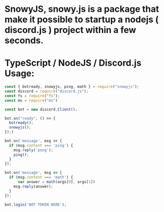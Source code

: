 # SnowyJS, snowy.js is a package that make it possible to startup a nodejs ( discord.js ) project within a few seconds.

# TypeScript / NodeJS / Discord.js Usage:
```js
const { botready, snowyjs, ping, math } = require("snowyjs");
const discord = require("discord.js");
const fs = require("fs");
const ms = require("ms")

const bot = new discord.Client();

bot.on("ready", () => {
  botready();
  snowyjs();
});)

bot.on('message', msg => {
  if (msg.content === 'ping') {
    msg.reply('pong');
    ping();
  }
});

bot.on('message', msg => {
  if (msg.content === 'math') {
      var answer = math(args[0], args[1])
    msg.reply(answer);
  }
});

bot.login('BOT TOKEN HERE');
